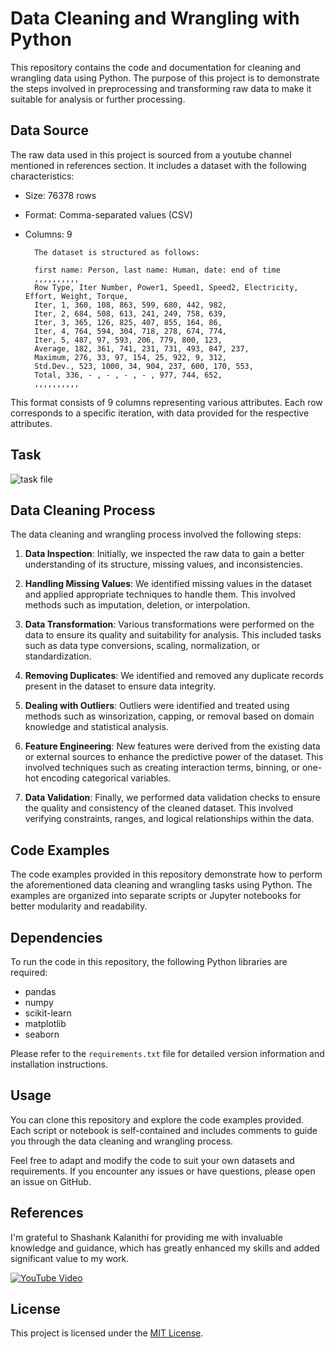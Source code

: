 # Data Cleaning and Wrangling with Python

This repository contains the code and documentation for cleaning and wrangling data using Python. The purpose of this project is to demonstrate the steps involved in preprocessing and transforming raw data to make it suitable for analysis or further processing.


## Data Source

The raw data used in this project is sourced from a youtube channel mentioned in references section. It includes a dataset with the following characteristics:

- Size: 76378 rows
- Format: Comma-separated values (CSV)
- Columns: 9

        The dataset is structured as follows:

        first name: Person, last name: Human, date: end of time
        ,,,,,,,,,,
        Row Type, Iter Number, Power1, Speed1, Speed2, Electricity, Effort, Weight, Torque,
        Iter, 1, 360, 108, 863, 599, 680, 442, 982,
        Iter, 2, 684, 508, 613, 241, 249, 758, 639,
        Iter, 3, 365, 126, 825, 407, 855, 164, 86,
        Iter, 4, 764, 594, 304, 718, 278, 674, 774,
        Iter, 5, 487, 97, 593, 206, 779, 800, 123,
        Average, 182, 361, 741, 231, 731, 493, 847, 237,
        Maximum, 276, 33, 97, 154, 25, 922, 9, 312,
        Std.Dev., 523, 1000, 34, 904, 237, 600, 170, 553,
        Total, 336, - , - , - , - , 977, 744, 652,
        ,,,,,,,,,,

    
This format consists of 9 columns representing various attributes. Each row corresponds to a specific iteration, with data provided for the respective attributes.



## Task


![task file](reports/figures/task.png)




## Data Cleaning Process

The data cleaning and wrangling process involved the following steps:

1. **Data Inspection**: Initially, we inspected the raw data to gain a better understanding of its structure, missing values, and inconsistencies.

2. **Handling Missing Values**: We identified missing values in the dataset and applied appropriate techniques to handle them. This involved methods such as imputation, deletion, or interpolation.

3. **Data Transformation**: Various transformations were performed on the data to ensure its quality and suitability for analysis. This included tasks such as data type conversions, scaling, normalization, or standardization.

4. **Removing Duplicates**: We identified and removed any duplicate records present in the dataset to ensure data integrity.

5. **Dealing with Outliers**: Outliers were identified and treated using methods such as winsorization, capping, or removal based on domain knowledge and statistical analysis.

6. **Feature Engineering**: New features were derived from the existing data or external sources to enhance the predictive power of the dataset. This involved techniques such as creating interaction terms, binning, or one-hot encoding categorical variables.

7. **Data Validation**: Finally, we performed data validation checks to ensure the quality and consistency of the cleaned dataset. This involved verifying constraints, ranges, and logical relationships within the data.

## Code Examples

The code examples provided in this repository demonstrate how to perform the aforementioned data cleaning and wrangling tasks using Python. The examples are organized into separate scripts or Jupyter notebooks for better modularity and readability.

## Dependencies

To run the code in this repository, the following Python libraries are required:

- pandas
- numpy
- scikit-learn
- matplotlib
- seaborn

Please refer to the `requirements.txt` file for detailed version information and installation instructions.

## Usage

You can clone this repository and explore the code examples provided. Each script or notebook is self-contained and includes comments to guide you through the data cleaning and wrangling process.

Feel free to adapt and modify the code to suit your own datasets and requirements. If you encounter any issues or have questions, please open an issue on GitHub.

## References

I'm grateful to Shashank Kalanithi for providing me with invaluable knowledge and guidance, which has greatly enhanced my skills and added significant value to my work.

[![YouTube Video](https://img.youtube.com/vi/sSnbmbRmtSA/0.jpg)](https://www.youtube.com/watch?v=sSnbmbRmtSA&t=142s)


## License

This project is licensed under the [MIT License](LICENSE).
